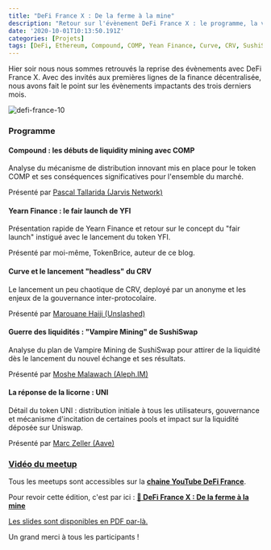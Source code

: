 ```yaml
---
title: "DeFi France X : De la ferme à la mine" 
description: "Retour sur l'évènement DeFi France X : le programme, la vidéo et les slides."
date: '2020-10-01T10:13:50.191Z'
categories: [Projets]
tags: [DeFi, Ethereum, Compound, COMP, Yean Finance, Curve, CRV, SushiSwap, Sushi, Uniswap, UNI]
---
```


Hier soir nous nous sommes retrouvés la reprise des évènements avec DeFi France X. Avec des invités aux premières lignes de la finance décentralisée, nous avons fait le point sur les évènements impactants des trois derniers mois.

![defi-france-10](/img/others/defi-france/defifranceX.png)

### Programme

#### Compound : les débuts de liquidity mining avec COMP

Analyse du mécanisme de distribution innovant mis en place pour le token COMP et ses conséquences significatives pour l'ensemble du marché.

Présenté par [Pascal Tallarida (Jarvis Network)](https://twitter.com/pscltllrd)

#### Yearn Finance : le fair launch de YFI

Présentation rapide de Yearn Finance et retour sur le concept du "fair launch" instigué avec le lancement du token YFI.

Présenté par moi-même, TokenBrice, auteur de ce blog.

#### Curve et le lancement "headless" du CRV

Le lancement un peu chaotique de CRV, deployé par un anonyme et les enjeux de la gouvernance inter-protocolaire.

Présenté par [Marouane Haiji (Unslashed)](https://twitter.com/UnslashedF)

#### Guerre des liquidités : "Vampire Mining" de SushiSwap

Analyse du plan de Vampire Mining de SushiSwap pour attirer de la liquidité dès le lancement du nouvel échange et ses résultats.

Présenté par [Moshe Malawach (Aleph.IM)](https://twitter.com/moshemalawach)

#### La réponse de la licorne : UNI

Détail du token UNI : distribution initiale à tous les utilisateurs, gouvernance et mécanisme d'incitation de certaines pools et impact sur la liquidité déposée sur Uniswap.

Présenté par [Marc Zeller (Aave)](https://twitter.com/lemiscate)

### [Vidéo du meetup](https://youtu.be/rf6WGKNg_vA?t=331)

Tous les meetups sont accessibles sur la **[chaine YouTube DeFi France](https://youtube.com/c/defifrance)**.

Pour revoir cette édition, c'est par ici : **[🎥 DeFi France X : De la ferme à la mine](https://youtu.be/rf6WGKNg_vA?t=331)**

[Les slides sont disponibles en PDF par-là.](/others/defi-franceX.pdf) 

Un grand merci à tous les participants !